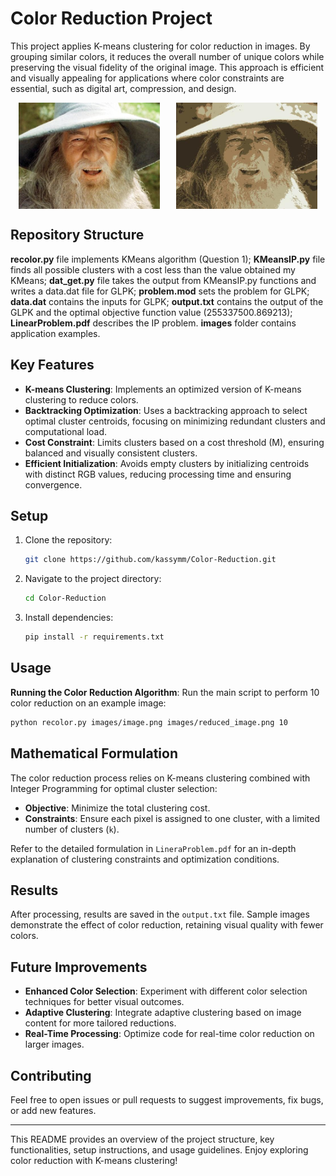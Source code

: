 # Color Reduction Project

This project applies K-means clustering for color reduction in images. By grouping similar colors, it reduces the overall number of unique colors while preserving the visual fidelity of the original image. This approach is efficient and visually appealing for applications where color constraints are essential, such as digital art, compression, and design.

<div style="display: flex; justify-content: space-around;">
  <img src="images/gandalf.jpg" alt="Original Image" width="45%">
  <img src="images/gandalf_out.jpg" alt="Color Reduced Image" width="45%">
</div>

## Repository Structure

**recolor.py** file implements KMeans algorithm (Question 1);
**KMeansIP.py** file finds all possible clusters with a cost less than the value obtained my KMeans;
**dat_get.py** file takes the output from KMeansIP.py functions and writes a data.dat file for GLPK;
**problem.mod** sets the problem for GLPK;
**data.dat** contains the inputs for GLPK;
**output.txt** contains the output of the GLPK and the optimal objective function value (255337500.869213);
**LinearProblem.pdf** describes the IP problem.
**images** folder contains application examples.

## Key Features

- **K-means Clustering**: Implements an optimized version of K-means clustering to reduce colors.
- **Backtracking Optimization**: Uses a backtracking approach to select optimal cluster centroids, focusing on minimizing redundant clusters and computational load.
- **Cost Constraint**: Limits clusters based on a cost threshold (M), ensuring balanced and visually consistent clusters.
- **Efficient Initialization**: Avoids empty clusters by initializing centroids with distinct RGB values, reducing processing time and ensuring convergence.

## Setup

1. Clone the repository:
   ```bash
   git clone https://github.com/kassymm/Color-Reduction.git
   ```
2. Navigate to the project directory:
   ```bash
   cd Color-Reduction
   ```
3. Install dependencies:
   ```bash
   pip install -r requirements.txt
   ```

## Usage

**Running the Color Reduction Algorithm**:
   Run the main script to perform 10 color reduction on an example image:
   ```bash
   python recolor.py images/image.png images/reduced_image.png 10
   ```


## Mathematical Formulation

The color reduction process relies on K-means clustering combined with Integer Programming for optimal cluster selection:

- **Objective**: Minimize the total clustering cost.
- **Constraints**: Ensure each pixel is assigned to one cluster, with a limited number of clusters (`k`).

Refer to the detailed formulation in `LineraProblem.pdf` for an in-depth explanation of clustering constraints and optimization conditions.

## Results

After processing, results are saved in the `output.txt` file. Sample images demonstrate the effect of color reduction, retaining visual quality with fewer colors.

## Future Improvements

- **Enhanced Color Selection**: Experiment with different color selection techniques for better visual outcomes.
- **Adaptive Clustering**: Integrate adaptive clustering based on image content for more tailored reductions.
- **Real-Time Processing**: Optimize code for real-time color reduction on larger images.

## Contributing

Feel free to open issues or pull requests to suggest improvements, fix bugs, or add new features.

---

This README provides an overview of the project structure, key functionalities, setup instructions, and usage guidelines. Enjoy exploring color reduction with K-means clustering!
